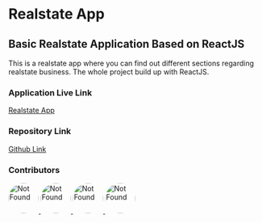 # Realstate App

## Basic Realstate Application Based on ReactJS

This is a realstate app where you can find out different sections regarding realstate business. The whole project build up with ReactJS.

### Application Live Link

[Realstate App](https://apprealstate.netlify.app "Link title")

### Repository Link

[Github Link](https://github.com/km-saifullah/realstate_app "Link title")

### Contributors

<a href="https://github.com/km-saifullah">
  <img src="https://avatars.githubusercontent.com/u/145825159?v=4" title="Khaled Md Saifullah" alt="Not Found" style="height:60px;width:60px;border-radius:50%;" />
</a>
<a href="https://github.com/devMasrafi">
  <img src="https://avatars.githubusercontent.com/u/146985678?v=4" title="Md. Masrafi Mondol" alt="Not Found" style="height:60px;width:60px;border-radius:50%;" />
</a>
<a href="https://github.com/mizanurrrahaman">
  <img src="https://avatars.githubusercontent.com/u/146084384?v=4" title="Murad Hossain Chowdhury" alt="Not Found" style="height:60px;width:60px;border-radius:50%;" />
</a>
<a href="https://github.com/dohabristy">
  <img src="https://avatars.githubusercontent.com/u/146329970?v=4" title="Doha Bristy" alt="Not Found" style="height:60px;width:60px;border-radius:50%;" />
</a>